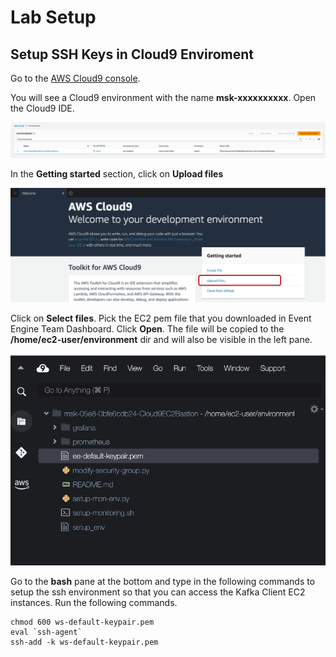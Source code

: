 # **Lab Setup**
## **Setup SSH Keys in Cloud9 Enviroment**

Go to the [AWS Cloud9 console](https://us-east-1.console.aws.amazon.com/cloud9control/home?region=us-east-1#/).

You will see a Cloud9 environment with the name **msk-xxxxxxxxxx**. Open the Cloud9 IDE.

![migrate3](images/setup_1.png)

In the **Getting started** section, click on **Upload files**
   
![migrate4](images/setup_2.png)

Click on **Select files**. Pick the EC2 pem file that you downloaded in Event Engine Team Dashboard. Click **Open**. The file will be copied to the **/home/ec2-user/environment** dir and will also be visible in the left pane.

![migrate5](images/setup_3.png)

Go to the **bash** pane at the bottom and type in the following commands to setup the ssh environment so that you can access the Kafka Client EC2 instances. Run the following commands.

```
chmod 600 ws-default-keypair.pem
eval `ssh-agent`
ssh-add -k ws-default-keypair.pem
    
```